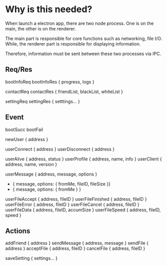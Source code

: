 # Why is this needed?
When launch a electron app, there are two node process.
One is on the main, the other is on the renderer.

The main part is responsible for core functions such as networking, file I/O.
While, the renderer part is responsible for displaying information.

Therefore, information must be sent between these two processes via IPC.

## Req/Res

bootInfoReq
bootInfoRes { progress, logs }

contactReq
contactRes { friendList, blackList, whiteList }

settingReq
settingRes { setttings... }

## Event

bootSucc
bootFail

newUser { address }

userConnect { address }
userDisconnect { address }

userAlive { address, status }
userProfile { address, name, info }
userClient { address, name, version }

userMessage { address, message, options }
- { message, options: { fromMe, fileID, fileSize }}
- { message, options: { fromMe } }

userFileAccept { address, fileID }
userFileFinished { address, fileID }
userFileError { address, fileID }
userFileCancel { address, fileID }
userFileData { address, fileID, accumSize }
userFileSpeed { address, fileID, speed }

## Actions

addFriend { address }
sendMessage { address, message }
sendFile { address }
acceptFile { address, fileID }
cancelFile { address, fileID }

saveSetting { settings... }